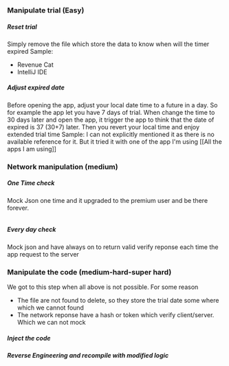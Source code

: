 ### Manipulate trial (Easy)
##### Reset trial
Simply remove the file which store the data to know when will the timer expired
Sample:
+ Revenue Cat
+ IntelliJ IDE
##### Adjust expired date
Before opening the app, adjust your local date time to a future in a day. So for example the app let you have 7 days of trial. When change the time to 30 days later and open the app, it trigger the app to think that the date of expired is 37 (30+7) later. Then you revert your local time and enjoy extended trial time
Sample: I can not explicitly mentioned it as there is no available reference for it. But it tried it with one of the app I'm using [[All the apps I am using]]
### Network manipulation (medium)
##### One Time check
Mock Json one time and it upgraded to the premium user and be there forever.
```Sample code of MITM
```
##### Every day check
Mock json and have always on to return valid verify reponse each time the app request to the server

### Manipulate the code (medium-hard-super hard)
We got to this step when all above is not possible. For some reason
+ The file are not found to delete, so they store the trial date some where which we cannot found
+ The network reponse have a hash or token which verify client/server. Which we can not mock
##### Inject the code

##### Reverse Engineering and recompile with modified logic